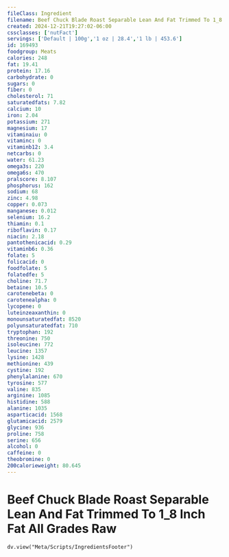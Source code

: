 ```yaml
---
fileClass: Ingredient
filename: Beef Chuck Blade Roast Separable Lean And Fat Trimmed To 1_8 Inch Fat All Grades Raw
created: 2024-12-21T19:27:02-06:00
cssclasses: ['nutFact']
servings: ['Default | 100g','1 oz | 28.4','1 lb | 453.6']
id: 169493
foodgroup: Meats
calories: 248
fat: 19.41
protein: 17.16
carbohydrate: 0
sugars: 0
fiber: 0
cholesterol: 71
saturatedfats: 7.82
calcium: 10
iron: 2.04
potassium: 271
magnesium: 17
vitaminaiu: 0
vitaminc: 0
vitaminb12: 3.4
netcarbs: 0
water: 61.23
omega3s: 220
omega6s: 470
pralscore: 8.107
phosphorus: 162
sodium: 68
zinc: 4.98
copper: 0.073
manganese: 0.012
selenium: 16.2
thiamin: 0.1
riboflavin: 0.17
niacin: 2.18
pantothenicacid: 0.29
vitaminb6: 0.36
folate: 5
folicacid: 0
foodfolate: 5
folatedfe: 5
choline: 71.7
betaine: 10.5
carotenebeta: 0
carotenealpha: 0
lycopene: 0
luteinzeaxanthin: 0
monounsaturatedfat: 8520
polyunsaturatedfat: 710
tryptophan: 192
threonine: 750
isoleucine: 772
leucine: 1357
lysine: 1428
methionine: 439
cystine: 192
phenylalanine: 670
tyrosine: 577
valine: 835
arginine: 1085
histidine: 588
alanine: 1035
asparticacid: 1568
glutamicacid: 2579
glycine: 936
proline: 758
serine: 656
alcohol: 0
caffeine: 0
theobromine: 0
200calorieweight: 80.645
---
```


# Beef Chuck Blade Roast Separable Lean And Fat Trimmed To 1_8 Inch Fat All Grades Raw

```dataviewjs
dv.view("Meta/Scripts/IngredientsFooter")
```